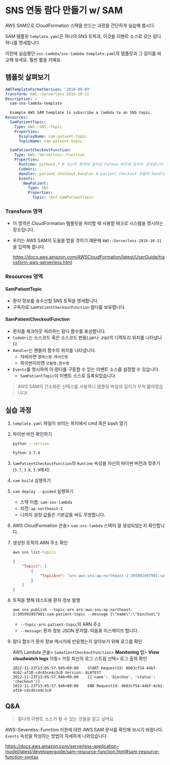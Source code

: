 # SNS 연동 람다 만들기 w/ SAM

AWS SAM으로 CloudFormation 스택을 만드는 과정을 간단하게 실습해 봅시다. 

SAM 템플릿 `template.yaml`은 하나의 SNS 토픽과, 이것을 이벤트 소스로 갖는 람다 하나를 명세합니다.

이전에 실습했던 `sns-lambda/sns-lambda-template.yaml`의 템플릿과 그 길이를 비교해 보세요. 훨씬 짧을 거예요. 

## 템플릿 살펴보기

```yaml
AWSTemplateFormatVersion: '2010-09-09'
Transform: AWS::Serverless-2016-10-31
Description: >
  sam-sns-lambda-template

  Example AWS SAM template to subscribe a lambda to an SNS topic.
Resources:
  SamPatientTopic:
    Type: AWS::SNS::Topic
    Properties:
      DisplayName: sam-patient-topic
      TopicName: sam-patient-topic

  SamPatientCheckoutFunction:
    Type: AWS::Serverless::Function
    Properties:
      Runtime: python3.7 # 자신의 환경에 설치된 Python 버전에 맞추어 정의합니다. (3.6, 3.7, 3.8 중에서)
      CodeUri: .
      Handler: patient_checkout.handler # patient_checkout 모듈의 handler 함수를 지칭합니다.
      Events:
        NewPatient:
          Type: SNS
          Properties:
            Topic: !Ref SamPatientTopic
```

### Transform 영역

- 이 영역은 CloudFormation 템플릿을 처리할 때 사용할 매크로 시스템을 명시하는 장소입니다.

- 우리는 AWS SAM의 도움을 받을 것이기 때문에 `AWS::Serverless-2016-10-31`을 입력해 줍니다.

  https://docs.aws.amazon.com/AWSCloudFormation/latest/UserGuide/transform-aws-serverless.html

### Resources 영역

#### SamPatientTopic

- 환자 정보를 송수신할 SNS 토픽을 명세합니다. 
- 구독자로 `SamPatientCheckoutFunction` 람다를 보유합니다.

#### SamPatientCheckoutFunction

- 환자를 체크아웃 처리하는 람다 함수를 표상합니다.
- `CodeUri`는 소스코드 혹은 소스코드 번들(.jar나 .zip)의 디렉토리 위치를 나타냅니다.
- `Handler`는 핸들러 함수의 위치를 나타냅니다.
  - 자바라면 `클래스명.메서드명`
  - 파이썬이라면 `모듈명.함수명`
- `Events`를 명시하여 이 람다를 구동할 수 있는 이벤트 소스를 설정할 수 있습니다. 
  - `SamPatientTopic`이 이벤트 소스로 등록되었습니다.

> AWS SAM의 간소화된 신택스를 사용하니 템플릿 파일의 길이가 무척 짧아졌습니다!

## 실습 과정

1. `template.yaml` 파일이 보이는 위치에서 cmd 혹은 bash 열기

2. 파이썬 버전 확인하기

   ```cmd
   python --version
   
   Python 3.7.4
   ```

3. `SamPatientCheckoutFunction`의 `Runtime` 속성을 자신의 파이썬 버전과 맞추기 (`3.7`, `3.8`, `3.9`에서)

4. `sam build` 실행하기

5. `sam deploy --guided` 실행하기

   - 스택 이름: `sam-sns-lambda`
   - 리전: `ap-northeast-2`
   - 나머지 설정 값들은 기본값을 써도 무방합니다.

6. AWS CloudFormation 콘솔> `sam-sns-lambda` 스택이 잘 생성되었는지 확인합니다.

7. 생성된 토픽의 ARN 주소 확인

   ```cmd
   aws sns list-topics
   ```

   ```json
   {
       "Topics": [
           {
               "TopicArn": "arn:aws:sns:ap-northeast-2:305992497901:sam-patient-topic"
           }
       ]
   }
   ```

8. 토픽을 향해 테스트용 환자 정보 발행

   ```
   aws sns publish --topic-arn arn:aws:sns:ap-northeast-2:305992497901:sam-patient-topic --message {\"name\":\"binchoo\"}
   ```

   - `--topic-arn`: `patient-topic`의 ARN 주소
   - `--message`: 환자 정보 JSON 문자열. 따옴표 이스케이프 합니다.

9. 람다 함수가 환자 정보 메시지에 반응했는지 알아보기 위해 로그를 확인

   AWS Lambda 콘솔> `SamatientCheckoutFunction`> **Monitoring** 탭> **View cloudwatch logs** 이동> 가장 최신의 로그 스트림 선택> 로그 출력 확인

   ```
   2022-11-23T13:05:57.945+09:00	START RequestId: 0b03cf54-44bf-4c62-af10-cdc45ce4c3c0 Version: $LATEST
   2022-11-23T13:05:57.946+09:00	[{'name': 'binchoo', 'status': 'checkout'}]
   2022-11-23T13:05:57.946+09:00	END RequestId: 0b03cf54-44bf-4c62-af10-cdc45ce4c3c0
   ```

## Q&A

> 람다의 이벤트 소스가 될 수 있는 것들을 알고 싶어요.

AWS::Severelss::Function 자원에 대한 AWS SAM 문서를 확인해 보시기 바랍니다. `Events` 속성을 작성하는 방법이 자세하게 나와있습니다.

https://docs.aws.amazon.com/serverless-application-model/latest/developerguide/sam-resource-function.html#sam-resource-function-syntax

